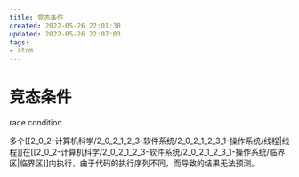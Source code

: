```yaml
---
title: 竞态条件
created: 2022-05-26 22:01:38
updated: 2022-05-26 22:07:03
tags: 
- atom
---
```

# 竞态条件

race condition

多个[[2_0_2-计算机科学/2_0_2_1_2_3-软件系统/2_0_2_1_2_3_1-操作系统/线程|线程]]在[[2_0_2-计算机科学/2_0_2_1_2_3-软件系统/2_0_2_1_2_3_1-操作系统/临界区|临界区]]内执行，由于代码的执行序列不同，而导致的结果无法预测。